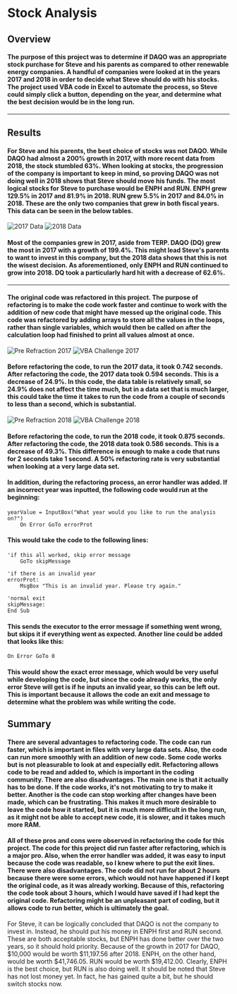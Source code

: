 # Stock Analysis
## Overview
#### The purpose of this project was to determine if DAQO was an appropriate stock purchase for Steve and his parents as compared to other renewable energy companies. A handful of companies were looked at in the years 2017 and 2018 in order to decide what Steve should do with his stocks. The project used VBA code in Excel to automate the process, so Steve could simply click a button, depending on the year, and determine what the best decision would be in the long run.
---
## Results
#### For Steve and his parents, the best choice of stocks was not DAQO. While DAQO had almost a 200% growth in 2017, with more recent data from 2018, the stock stumbled 63%. When looking at stocks, the progression of the company is important to keep in mind, so proving DAQO was not doing well in 2018 shows that Steve should move his funds. The most logical stocks for Steve to purchase would be ENPH and RUN. ENPH grew 129.5% in 2017 and 81.9% in 2018. RUN grew 5.5% in 2017 and 84.0% in 2018. These are the only two companies that grew in both fiscal years. This data can be seen in the below tables.
![2017 Data](https://user-images.githubusercontent.com/85752084/122598377-fce47800-d029-11eb-9554-05799efb7a2a.PNG) ![2018 Data](https://user-images.githubusercontent.com/85752084/122598391-0077ff00-d02a-11eb-9733-af53b5f2454c.PNG)
#### Most of the companies grew in 2017, aside from TERP. DAQO (DQ) grew the most in 2017 with a growth of 199.4%. This might lead Steve's parents to want to invest in this company, but the 2018 data shows that this is not the wisest decision. As aforementioned, only ENPH and RUN continued to grow into 2018. DQ took a particularly hard hit with a decrease of 62.6%.
---
#### The original code was refactored in this project. The purpose of refactoring is to make the code work faster and continue to work with the addition of new code that might have messed up the original code. This code was refactored by adding arrays to store all the values in the loops, rather than single variables, which would then be called on after the calculation loop had finished to print all values almost at once.
![Pre Refraction 2017](https://user-images.githubusercontent.com/85752084/122598990-da069380-d02a-11eb-998a-bf2f4bc3caa5.png)
![VBA Challenge 2017](https://user-images.githubusercontent.com/85752084/122598405-053cb300-d02a-11eb-9a0d-a194f765735d.PNG)

#### Before refactoring the code, to run the 2017 data, it took 0.742 seconds. After refactoring the code, the 2017 data took 0.594 seconds. This is a decrease of 24.9%. In this code, the data table is relatively small, so 24.9% does not affect the time much, but in a data set that is much larger, this could take the time it takes to run the code from a couple of seconds to less than a second, which is substantial.
![Pre Refraction 2018](https://user-images.githubusercontent.com/85752084/122598994-dbd05700-d02a-11eb-9fc0-78208458366a.png)
![VBA Challenge 2018](https://user-images.githubusercontent.com/85752084/122598411-066de000-d02a-11eb-9587-329d5b3710a6.PNG)
#### Before refactoring the code, to run the 2018 code, it took 0.875 seconds. After refactoring the code, the 2018 data took 0.586 seconds. This is a decrease of 49.3%. This difference is enough to make a code that runs for 2 seconds take 1 second. A 50% refactoring rate is very substantial when looking at a very large data set.
#### In addition, during the refactoring process, an error handler was added. If an incorrect year was inputted, the following code would run at the beginning:
```
yearValue = InputBox("What year would you like to run the analysis on?")
    On Error GoTo errorProt
```
#### This would take the code to the following lines:
```
'if this all worked, skip error message
    GoTo skipMessage
    
'if there is an invalid year
errorProt:
    MsgBox "This is an invalid year. Please try again."
    
'normal exit
skipMessage:
End Sub
```
#### This sends the executor to the error message if something went wrong, but skips it if everything went as expected. Another line could be added that looks like this:
```
On Error GoTo 0
```
#### This would show the exact error message, which would be very useful while developing the code, but since the code already works, the only error Steve will get is if he inputs an invalid year, so this can be left out. This is important because it allows the code an exit and message to determine what the problem was while writing the code. 
## Summary
#### There are several advantages to refactoring code. The code can run faster, which is important in files with very large data sets. Also, the code can run more smoothly with an addition of new code. Some code works but is not pleasurable to look at and especially edit. Refactoring allows code to be read and added to, which is important in the coding community. There are also disadvantages. The main one is that it actually has to be done. If the code works, it's not motivating to try to make it better. Another is the code can stop working after changes have been made, which can be frustrating. This makes it much more desirable to leave the code how it started, but it is much more difficult in the long run, as it might not be able to accept new code, it is slower, and it takes much more RAM.
#### All of these pros and cons were observed in refactoring the code for this project. The code for this project did run faster after refactoring, which is a major pro. Also, when the error handler was added, it was easy to input because the code was readable, so I knew where to put the exit lines. There were also disadvantages. The code did not run for about 2 hours because there were some errors, which would not have happened if I kept the original code, as it was already working. Because of this, refactoring the code took about 3 hours, which I would have saved if I had kept the original code. Refactoring might be an unpleasant part of coding, but it allows code to run better, which is ultimately the goal.
For Steve, it can be logically concluded that DAQO is not the company to invest in. Instead, he should put his money in ENPH first and RUN second. These are both acceptable stocks, but ENPH has done better over the two years, so it should hold priority. Because of the growth in 2017 for DAQO, $10,000 would be worth $11,197.56 after 2018. ENPH, on the other hand, would be worth $41,746.05. RUN would be worth $19,412.00. Clearly, ENPH is the best choice, but RUN is also doing well. It should be noted that Steve has not lost money yet. In fact, he has gained quite a bit, but he should switch stocks now.
